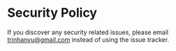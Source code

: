 # Security Policy

If you discover any security related issues, please email trinhanvu@gmail.com instead of using the issue tracker.
